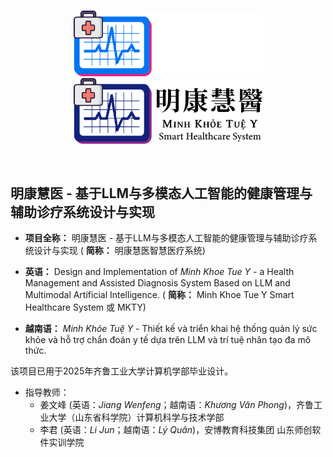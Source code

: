 <p align="center">
  <br>
  <img src="./image/mkty_cn_dark.svg#gh-dark-mode-only" style="width:60%;">
  <img src="./image/mkty_cn_light.svg#gh-light-mode-only" style="width:60%;">
</p>
<br>

## 明康慧医 - 基于LLM与多模态人工智能的健康管理与辅助诊疗系统设计与实现

- **项目全称：** 明康慧医 - 基于LLM与多模态人工智能的健康管理与辅助诊疗系统设计与实现 ( **简称：** 明康慧医智慧医疗系统)

- **英语：** Design and Implementation of *Minh Khoe Tue Y* -  a Health Management and Assisted Diagnosis System Based on LLM and Multimodal Artificial Intelligence. ( **简称：** Minh Khoe Tue Y Smart Healthcare System 或 MKTY)

- **越南语：** *Minh Khỏe Tuệ Y* -  Thiết kế và triển khai hệ thống quản lý sức khỏe và hỗ trợ chẩn đoán y tế dựa trên LLM và trí tuệ nhân tạo đa mô thức.

该项目已用于2025年齐鲁工业大学计算机学部毕业设计。

- 指导教师：
  - 姜文峰 (英语：_Jiang Wenfeng_；越南语：_Khương Văn Phong_)，齐鲁工业大学（山东省科学院）计算机科学与技术学部
  - 李君 (英语：_Li Jun_；越南语：_Lý Quân_)，安博教育科技集团 山东师创软件实训学院


